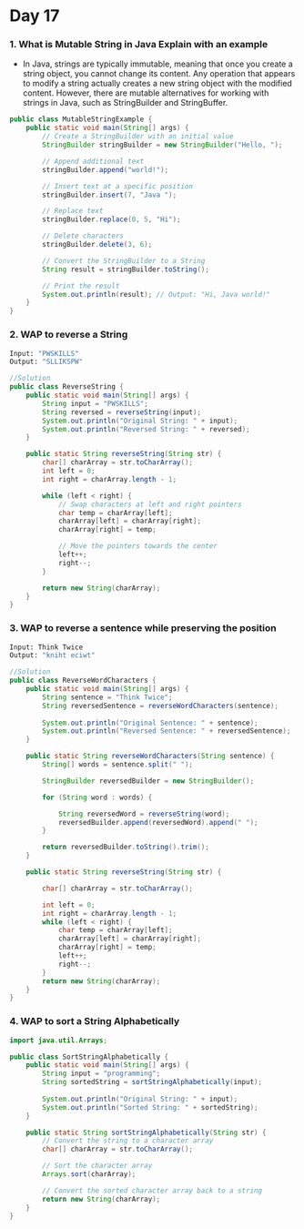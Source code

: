 # Day 17

### 1. What is Mutable String in Java Explain with an example
- In Java, strings are typically immutable, meaning that once you create a string object, you cannot change its content. Any operation that appears to modify a string actually creates a new string object with the modified content. However, there are mutable alternatives for working with strings in Java, such as StringBuilder and StringBuffer.
```java
public class MutableStringExample {
    public static void main(String[] args) {
        // Create a StringBuilder with an initial value
        StringBuilder stringBuilder = new StringBuilder("Hello, ");

        // Append additional text
        stringBuilder.append("world!");

        // Insert text at a specific position
        stringBuilder.insert(7, "Java ");

        // Replace text
        stringBuilder.replace(0, 5, "Hi");

        // Delete characters
        stringBuilder.delete(3, 6);

        // Convert the StringBuilder to a String
        String result = stringBuilder.toString();

        // Print the result
        System.out.println(result); // Output: "Hi, Java world!"
    }
}
```
### 2. WAP to reverse a String
```bash
Input: "PWSKILLS" 
Output: "SLLIKSPW"
```
```java
//Solution
public class ReverseString {
    public static void main(String[] args) {
        String input = "PWSKILLS";
        String reversed = reverseString(input);
        System.out.println("Original String: " + input);
        System.out.println("Reversed String: " + reversed);
    }

    public static String reverseString(String str) {
        char[] charArray = str.toCharArray();
        int left = 0;
        int right = charArray.length - 1;

        while (left < right) {
            // Swap characters at left and right pointers
            char temp = charArray[left];
            charArray[left] = charArray[right];
            charArray[right] = temp;

            // Move the pointers towards the center
            left++;
            right--;
        }

        return new String(charArray);
    }
}
```
### 3. WAP to reverse a sentence while preserving the position
```bash
Input: Think Twice
Output: "kniht eciwt" 
```
```java
//Solution
public class ReverseWordCharacters {
    public static void main(String[] args) {
        String sentence = "Think Twice";
        String reversedSentence = reverseWordCharacters(sentence);
        
        System.out.println("Original Sentence: " + sentence);
        System.out.println("Reversed Sentence: " + reversedSentence);
    }

    public static String reverseWordCharacters(String sentence) {
        String[] words = sentence.split(" ");

        StringBuilder reversedBuilder = new StringBuilder();

        for (String word : words) {

            String reversedWord = reverseString(word);
            reversedBuilder.append(reversedWord).append(" ");
        }

        return reversedBuilder.toString().trim();
    }

    public static String reverseString(String str) {

        char[] charArray = str.toCharArray();

        int left = 0;
        int right = charArray.length - 1;
        while (left < right) {
            char temp = charArray[left];
            charArray[left] = charArray[right];
            charArray[right] = temp;
            left++;
            right--;
        }
        return new String(charArray);
    }
}

```
### 4. WAP to sort a String Alphabetically
```java
import java.util.Arrays;

public class SortStringAlphabetically {
    public static void main(String[] args) {
        String input = "programming";
        String sortedString = sortStringAlphabetically(input);
        
        System.out.println("Original String: " + input);
        System.out.println("Sorted String: " + sortedString);
    }

    public static String sortStringAlphabetically(String str) {
        // Convert the string to a character array
        char[] charArray = str.toCharArray();

        // Sort the character array
        Arrays.sort(charArray);

        // Convert the sorted character array back to a string
        return new String(charArray);
    }
}
```